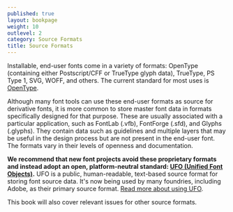 ```yaml
---
published: true
layout: bookpage
weight: 10
outlevel: 2
category: Source Formats
title: Source Formats
---
```


Installable, end-user fonts come in a variety of formats: OpenType (containing either Postscript/CFF or TrueType glyph data), TrueType, PS Type 1, SVG, WOFF, and others. The current standard for most uses is [OpenType].

Although many font tools can use these end-user formats as source for derivative fonts, it is more common to store master font data in formats specifically designed for that purpose. These are usually associated with a particular application, such as FontLab (.vfb), FontForge (.sfd), and Glyphs (.glyphs). They contain data such as guidelines and multiple layers that may be useful in the design process but are not present in the end-user font. The formats vary in their levels of openness and documentation.

**We recommend that new font projects avoid these proprietary formats and instead adopt an open, platform-neutral standard: [UFO (Unified Font Objects)][UFO].** UFO is a public, human-readable, text-based source format for storing font source data. It's now being used by many foundries, including Adobe, as their primary source format. [Read more about using UFO](UFO.html).

This book will also cover relevant issues for other source formats.

[OpenType]: https://en.wikipedia.org/wiki/OpenType
[UFO]: http://unifiedfontobject.org/
